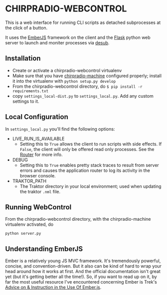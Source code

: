 # CHIRPRADIO-WEBCONTROL

This is a web interface for running CLI scripts as detached subprocesses at the click of a button.

It uses the [EmberJS](http://emberjs.com/) framework on the client and the [Flask](http://flask.pocoo.org/) python web server to launch and moniter processes via [desub](http://desub.readthedocs.org/en/latest/index.html).

## Installation

- Create or activate a chirpradio-webcontrol virtualenv
- Make sure that you have [chirpradio-machine](https://github.com/chirpradio/chirpradio-machine)
  configured properly; install it into the virtualenv with
  `python setup.py develop`
- From the chirpradio-webcontrol directory, do `$ pip install -r requirements.txt`
- copy `settings_local-dist.py` to `settings_local.py`. Add any custom
  settings to it.

## Local Configuration

In `settings_local.py` you'll find the following options:

- LIVE_RUN_IS_AVAILABLE
	- Setting this to `True` allows the client to run scripts with side effects. If `False`, the client will only be offered read only processes. See the [Router](https://github.com/chirpradio/chirpradio-webcontrol/blob/develop/static/js/app.js#L119) for more info.
- DEBUG
	- Setting this to `True` enables pretty stack traces to result from server errors and causes the application router to log its activity in the browser console.
- TRAKTOR_PATH
	- The Traktor directory in your local environment; used when updating the traktor `.nml` file.

## Running WebControl

From the chirpradio-webcontrol directory, with the chirpradio-machine virtualenv activated, do

```
python server.py
```

## Understanding EmberJS

Ember is a relatively young JS MVC framework. It's tremendously powerful, concise, and convention-driven. But it also can be kind of hard to wrap your head around
how it works at first. And the official documentation isn't great yet (but it's getting better all the time!). So, if you want to read up on it, by far
the most useful resource I've encountered concerning Ember is Trek's [Advice on & Instruction in the Use Of Ember.js](http://trek.github.com/).
